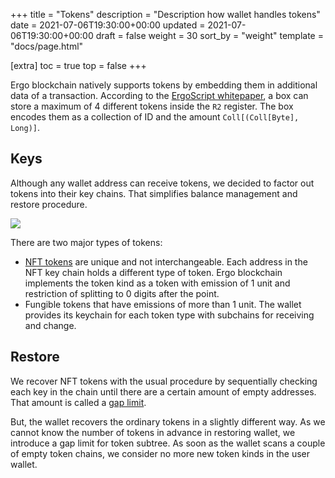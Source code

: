 +++
title = "Tokens"
description = "Description how wallet handles tokens"
date = 2021-07-06T19:30:00+00:00
updated = 2021-07-06T19:30:00+00:00
draft = false
weight = 30
sort_by = "weight"
template = "docs/page.html"

[extra]
toc = true
top = false
+++

Ergo blockchain natively supports tokens by embedding them in additional data of a transaction. According to the [ErgoScript whitepaper](https://ergoplatform.org/docs/ErgoScript.pdf), a box can store a maximum of 4 different tokens inside the `R2` register. The box encodes them as a collection of ID and the amount `Coll[(Coll[Byte], Long)]`.

## Keys

Although any wallet address can receive tokens, we decided to factor out tokens into their key chains. That simplifies balance management and restore procedure. 

<div class="row">
    <img src="/tokens/tokens_subtree.svg">
</div>

There are two major types of tokens:
* [NFT tokens](https://en.wikipedia.org/wiki/Non-fungible_token) are unique and not interchangeable. Each address in  the NFT key chain holds a different type of token. Ergo blockchain implements the token kind as a token with emission of 1 unit and restriction of splitting to 0 digits after the point.
* Fungible tokens that have emissions of more than 1 unit. The wallet provides its keychain for each token type with subchains for receiving and change.

## Restore 

We recover NFT tokens with the usual procedure by sequentially checking each key in the chain until there are a certain amount of empty addresses. That amount is called a [gap limit](https://github.com/bitcoin/bips/blob/master/bip-0044.mediawiki#Address_gap_limit). 

But, the wallet recovers the ordinary tokens in a slightly different way. As we cannot know the number of tokens in advance in restoring wallet, we introduce a gap limit for token subtree. As soon as the wallet scans a couple of empty token chains, we consider no more new token kinds in the user wallet.